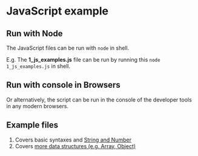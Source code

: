 # JavaScript example

## Run with Node
The JavaScript files can be run with ```node``` in shell.

E.g. The **1_js_examples.js** file can be run by running this ```node 1_js_examples.js``` in shell.

## Run with console in Browsers
Or alternatively, the script can be run in the console of the developer tools in any modern browsers.

## Example files
1. Covers basic syntaxes and [String and Number](https://developer.mozilla.org/en-US/docs/Web/JavaScript/Data_structures#Data_types)
2. Covers [more data structures (e.g. Array, Object)](https://developer.mozilla.org/en-US/docs/Web/JavaScript/Data_structures#Data_types)